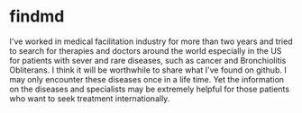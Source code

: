 # findmd
I've worked in medical facilitation industry for more than two years and tried to search for 
therapies and doctors around the world especially in the US for patients with sever and rare diseases, 
such as cancer and Bronchiolitis Obliterans. I think it will be worthwhile to share what I've found on github. 
I may only encounter these diseases once in a life time. Yet the information on the diseases and specialists may be 
extremely helpful for those patients who want to seek treatment internationally. 

